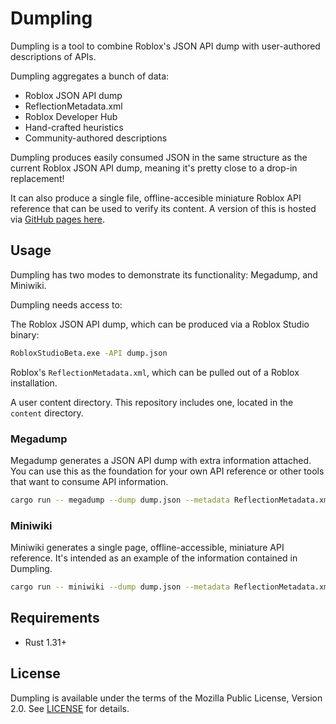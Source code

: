 # Dumpling
Dumpling is a tool to combine Roblox's JSON API dump with user-authored descriptions of APIs.

Dumpling aggregates a bunch of data:
* Roblox JSON API dump
* ReflectionMetadata.xml
* Roblox Developer Hub
* Hand-crafted heuristics
* Community-authored descriptions

Dumpling produces easily consumed JSON in the same structure as the current Roblox JSON API dump, meaning it's pretty close to a drop-in replacement!

It can also produce a single file, offline-accesible miniature Roblox API reference that can be used to verify its content. A version of this is hosted via [GitHub pages here](https://lpghatguy.github.io/dumpling/).

## Usage
Dumpling has two modes to demonstrate its functionality: Megadump, and Miniwiki.

Dumpling needs access to:

The Roblox JSON API dump, which can be produced via a Roblox Studio binary:

```sh
RobloxStudioBeta.exe -API dump.json
```

Roblox's `ReflectionMetadata.xml`, which can be pulled out of a Roblox installation.

A user content directory. This repository includes one, located in the `content` directory.

### Megadump
Megadump generates a JSON API dump with extra information attached. You can use this as the foundation for your own API reference or other tools that want to consume API information.

```sh
cargo run -- megadump --dump dump.json --metadata ReflectionMetadata.xml --content content -o megadump.json
```

### Miniwiki
Miniwiki generates a single page, offline-accessible, miniature API reference. It's intended as an example of the information contained in Dumpling.

```sh
cargo run -- miniwiki --dump dump.json --metadata ReflectionMetadata.xml --content content -o miniwiki.html
```

## Requirements
* Rust 1.31+

## License
Dumpling is available under the terms of the Mozilla Public License, Version 2.0. See [LICENSE](LICENSE) for details.